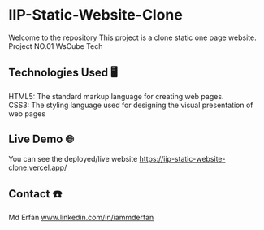 # IIP-Static-Website-Clone
Welcome to the repository This project is a clone static one page website.  
Project NO.01 WsCube Tech
## Technologies Used :desktop_computer:
HTML5: The standard markup language for creating web pages.  
CSS3: The styling language used for designing the visual presentation of web pages
## Live Demo :globe_with_meridians:
You can see the deployed/live website https://iip-static-website-clone.vercel.app/ 
## Contact :phone:
Md Erfan www.linkedin.com/in/iammderfan
